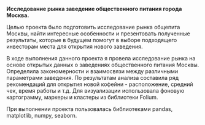 **Исследование рынка заведение общественного питания города Москва.**

Целью проекта было подготовить исследование рынка общепита Москвы, найти интересные особенности и презентовать полученные результаты, которые в будущем помогут в выборе подходящего инвесторам места для открытия нового заведения.

В ходе выполнения данного проекта я провела исследование рынка на основе открытых данных о заведениях общественного питания Москвы. Определила закономерности и взаимосвязи между различными параметрами заведения. По результатам анализа составила ряд рекомендаций для открытия новой кофейни - расположение, средний чек, время работы и т.д. Для визуализации использовала фоновую картограмму, маркеры и кластеры из библиотеки Folium.

При выполнении проекта пользовалась библиотеками pandas, matplotlib, numpy, seaborn.
